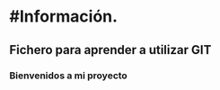 # <b>#Información.</b><br/>
## Fichero para aprender a utilizar GIT <br/>
### Bienvenidos a mi proyecto

